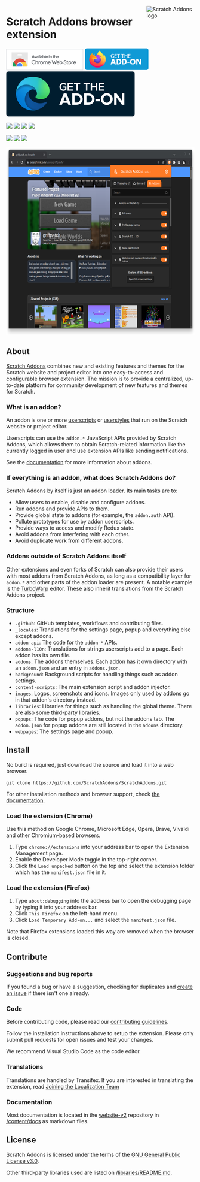<img src="https://raw.githubusercontent.com/ScratchAddons/ScratchAddons/master/images/icon.svg" alt="Scratch Addons logo" align="right" width="128px"></img>
# Scratch Addons browser extension

[![Chrome Web Store](images/badges/cws-badge.png)](https://chrome.google.com/webstore/detail/fbeffbjdlemaoicjdapfpikkikjoneco)
[![Firefox Add-ons](images/badges/ff-addon-badge.png)](https://chrome.google.com/webstore/detail/fbeffbjdlemaoicjdapfpikkikjoneco)
[![Edge Add-ons](images/badges/unofficial-edge-badge.svg)](https://microsoftedge.microsoft.com/addons/detail/iliepgjnemckemgnledoipfiilhajdjj)

![](https://img.shields.io/chrome-web-store/v/fbeffbjdlemaoicjdapfpikkikjoneco?style=flat-square&logo=google-chrome&logoColor=white&label=version&color=E23A2E)
![](https://img.shields.io/amo/v/scratch-messaging-extension?style=flat-square&logo=firefox-browser&logoColor=white&label=version&color=FF7139)
![](https://img.shields.io/badge/dynamic/json?style=flat-square&logo=microsoftedge&label=version&prefix=v&color=067FD8&query=%24.version&url=https%3A%2F%2Fmicrosoftedge.microsoft.com%2Faddons%2Fgetproductdetailsbycrxid%2Filiepgjnemckemgnledoipfiilhajdjj) 
[![](https://img.shields.io/github/v/release/ScratchAddons/ScratchAddons?style=flat-square&logo=github&logoColor=white&label=version&color=181717)](https://github.com/ScratchAddons/ScratchAddons/releases)

[![](https://img.shields.io/github/license/ScratchAddons/ScratchAddons?style=flat-square)](https://github.com/ScratchAddons/ScratchAddons/blob/master/LICENSE)
[![](https://img.shields.io/badge/chat-on_discord-7289da.svg?style=flat-square)](https://discord.gg/R5NBqwMjNc)
[![](https://img.shields.io/badge/website-scratchaddons.com-ff7b26.svg?style=flat-square)](https://scratchaddons.com)

<img src="images/demo.png" alt="Scratch Addons demo" height=500px></img>

## About

[Scratch Addons](https://github.com/ScratchAddons) combines new and existing features and themes for the Scratch website and project editor into one easy-to-access and configurable browser extension. The mission is to provide a centralized, up-to-date platform for community development of new features and themes for Scratch.

### What is an addon?

An addon is one or more [userscripts](https://scratchaddons.com/docs/develop/userscripts/) or [userstyles](https://scratchaddons.com/docs/develop/userstyles/) that run on the Scratch website or project editor.

Userscripts can use the `addon.*` JavaScript APIs provided by Scratch Addons, which allows them to obtain Scratch-related information like the currently logged in user and use extension APIs like sending notifications.

See the [documentation](https://scratchaddons.com/docs/develop/getting-started/addon-basics/) for more information about addons.

### If everything is an addon, what does Scratch Addons do?

Scratch Addons by itself is just an addon loader. Its main tasks are to:

- Allow users to enable, disable and configure addons.
- Run addons and provide APIs to them.
- Provide global state to addons (for example, the `addon.auth` API).
- Pollute prototypes for use by addon userscripts.
- Provide ways to access and modify Redux state.
- Avoid addons from interfering with each other.
- Avoid duplicate work from different addons.

### Addons outside of Scratch Addons itself

Other extensions and even forks of Scratch can also provide their users with most addons from Scratch Addons, as long as a compatibility layer for `addon.*` and other parts of the addon loader are present. A notable example is the [TurboWarp](https://github.com/TurboWarp/scratch-gui/tree/develop/src/addons) editor. These also inherit translations from the Scratch Addons project.

### Structure

- `.github`: GitHub templates, workflows and contributing files.
- `_locales`: Translations for the settings page, popup and everything else except addons.
- `addon-api`: The code for the `addon-*` APIs.
- `addons-l10n`: Translations for strings userscripts add to a page. Each addon has its own file.
- `addons`: The addons themselves. Each addon has it own directory with an `addon.json` and an entry in `addons.json`.
- `background`: Background scripts for handling things such as addon settings.
- `content-scripts`: The main extension script and addon injector.
- `images`: Logos, screenshots and icons. Images only used by addons go in that addon's directory instead.
- `libraries`: Libraries for things such as handling the global theme. There are also some third-party libraries.
- `popups`: The code for popup addons, but not the addons tab. The `addon.json` for popup addons are still located in the `addons` directory.
- `webpages`: The settings page and popup.

## Install

No build is required, just download the source and load it into a web browser.


```
git clone https://github.com/ScratchAddons/ScratchAddons.git
```

For other installation methods and browser support, check [the documentation](https//scratchaddons.com/docs/getting-started/installing).

### Load the extension (Chrome)

Use this method on Google Chrome, Microsoft Edge, Opera, Brave, Vivaldi and other Chromium-based browsers.

1. Type `chrome://extensions` into your address bar to open the Extension Management page.
2. Enable the Developer Mode toggle in the top-right corner.
3. Click the `Load unpacked` button on the top and select the extension folder which has the `manifest.json` file in it. 

### Load the extension (Firefox)

1. Type `about:debugging` into the address bar to open the debugging page by typing it into your address bar.
2. Click `This Firefox` on the left-hand menu.
3. Click `Load Temporary Add-on...` and select the `manifest.json` file.

Note that Firefox extensions loaded this way are removed when the browser is closed.

## Contribute

### Suggestions and bug reports

If you found a bug or have a suggestion, checking for duplicates and [create an issue](https://github.com/ScratchAddons/ScratchAddons/issues/new/choose) if there isn't one already.

### Code

Before contributing code, please read our [contributing guidelines](https://github.com/ScratchAddons/ScratchAddons/blob/master/.github/CONTRIBUTING.md).

Follow the installation instructions above to setup the extension. Please only submit pull requests for open issues and test your changes.

We recommend Visual Studio Code as the code editor.

### Translations

Translations are handled by Transifex. If you are interested in translating the extension, read [Joining the Localization Team](https://scratchaddons.com/docs/localization/joining-the-localization-team/)

### Documentation

Most documentation is located in the [website-v2](https://github.com/ScratchAddons/website-v2) repository in [/content/docs](https://github.com/ScratchAddons/website-v2/tree/master/content/docs) as markdown files.

## License

Scratch Addons is licensed under the terms of the [GNU General Public License v3.0](https://github.com/ScratchAddons/ScratchAddons/blob/master/LICENSE).

Other third-party libraries used are listed on [/libraries/README.md](https://github.com/ScratchAddons/ScratchAddons/tree/master/libraries#readme).
